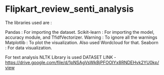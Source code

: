 # Flipkart_review_senti_analysis
The libraries used are : 

Pandas : For importing the dataset.
Scikit-learn : For importing the model, accuracy module, and TfidfVectorizer.
Warning : To ignore all the warnings
Matplotlib : To plot the visualization. Also used Wordcloud for that.
Seaborn : For data visualization.

For text analysis NLTK Library is used
DATASET LINK - https://drive.google.com/file/d/1pNSAgVsWkBjPFOOIYx8RNDEHvk2YU0kp/view
